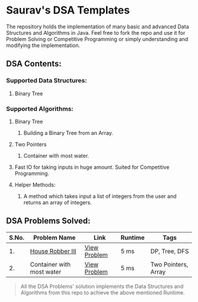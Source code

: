 # Saurav's DSA Templates

The repository holds the implementation of many basic and advanced Data Structures and Algorithms in Java. Feel free to fork the repo and use
it for Problem Solving or Competitive Programming or simply understanding and modifying the implementation.

## DSA Contents:

### Supported Data Structures:

1. Binary Tree

### Supported Algorithms:

1. Binary Tree
    1. Building a Binary Tree from an Array.
  
2. Two Pointers
    1. Container with most water. 

3. Fast IO for taking inputs in huge amount. Suited for Competitive Programming.

4. Helper Methods:
    1. A method which takes input a list of integers from the user and returns an array of integers.


## DSA Problems Solved:

| S.No. | Problem Name | Link | Runtime | Tags |
| ----- | ------------ | ---- | ------- | ---- |
| 1.    | [House Robber III](./Two%20Pointers/ContainerWithMostWater) | [View Problem](https://leetcode.com/problems/house-robber-iii/description/) | 5 ms | DP, Tree, DFS |
| 2.    | Container with most water | [View Problem](https://leetcode.com/problems/container-with-most-water/description/) | 5 ms | Two Pointers, Array |

> All the DSA Problems' solution implements the Data Structures and Algorithms from this repo to achieve the above mentioned Runtime.
